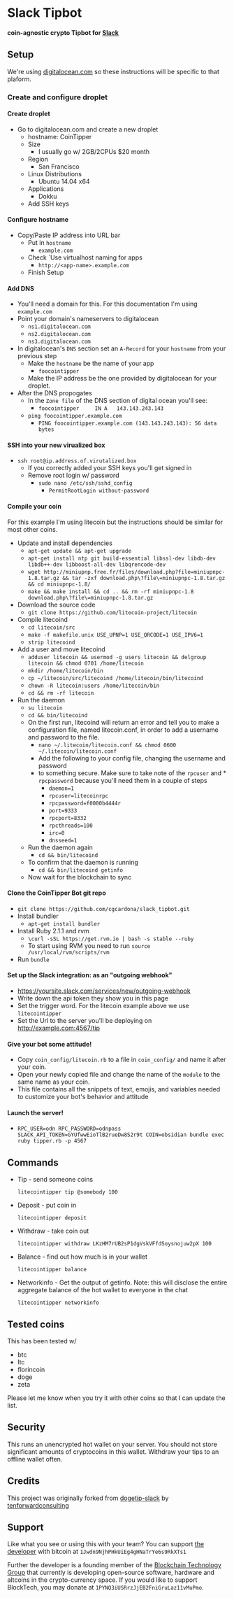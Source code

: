 # Slack Tipbot

#### coin-agnostic crypto Tipbot for [Slack](https://slack.com)

## Setup

We're using [digitalocean.com](https://digitalocean.com) so these instructions will be specific to that plaform.

### Create and configure droplet

#### Create droplet 

* Go to digitalocean.com and create a new droplet
  * hostname: CoinTipper
  * Size
    * I usually go w/ 2GB/2CPUs $20 month
  * Region
    * San Francisco
  * Linux Distributions
    * Ubuntu 14.04 x64
  * Applications
    * Dokku
  * Add SSH keys

#### Configure hostname

* Copy/Paste IP address into URL bar
  * Put in `hostname`
    * `example.com`
  * Check `Use virtualhost naming for apps
    * `http://<app-name>.example.com`
  * Finish Setup

#### Add DNS

* You'll need a domain for this. For this documentation I'm using `example.com`
* Point your domain's nameservers to digitalocean
  * `ns1.digitalocean.com`
  * `ns2.digitalocean.com`
  * `ns3.digitalocean.com`
* In digitalocean's `DNS` section set an `A-Record` for your `hostname` from your previous step
  * Make the `hostname` be the name of your app
    * `foocointipper`
  * Make the IP address be the one provided by digitalocean for your droplet.
* After the DNS propogates
  * In the `Zone file` of the DNS section of digital ocean you'll see:
    * `foocointipper	 IN A	143.143.243.143`
  * `ping foocointipper.example.com`
    * `PING foocointipper.example.com (143.143.243.143): 56 data bytes`

#### SSH into your new virualized box

* `ssh root@ip.address.of.virutalized.box`
  * If you correctly added your SSH keys you'll get signed in
  * Remove root login w/ password
    * `sudo nano /etc/ssh/sshd_config`
      * `PermitRootLogin without-password`

#### Compile your coin

For this example I'm using litecoin but the instructions should be similar for most other coins.

* Update and install dependencies
  * `apt-get update && apt-get upgrade`
  * `apt-get install ntp git build-essential libssl-dev libdb-dev libdb++-dev libboost-all-dev libqrencode-dev`
  * `wget http://miniupnp.free.fr/files/download.php?file=miniupnpc-1.8.tar.gz && tar -zxf download.php\?file\=miniupnpc-1.8.tar.gz && cd miniupnpc-1.8/`
  * `make && make install && cd .. && rm -rf miniupnpc-1.8 download.php\?file\=miniupnpc-1.8.tar.gz`
* Download the source code
  * `git clone https://github.com/litecoin-project/litecoin`
* Compile litecoind
  * `cd litecoin/src`
  * `make -f makefile.unix USE_UPNP=1 USE_QRCODE=1 USE_IPV6=1`
  * `strip litecoind`
* Add a user and move litecoind
  * `adduser litecoin && usermod -g users litecoin && delgroup litecoin && chmod 0701 /home/litecoin`
  * `mkdir /home/litecoin/bin`
  * `cp ~/litecoin/src/litecoind /home/litecoin/bin/litecoind`
  * `chown -R litecoin:users /home/litecoin/bin`
  * `cd && rm -rf litecoin`
* Run the daemon
  * `su litecoin`
  * `cd && bin/litecoind`    
  * On the first run, litecoind will return an error and tell you to make a configuration file, named litecoin.conf, in order to add a username and password to the file.
    * `nano ~/.litecoin/litecoin.conf && chmod 0600 ~/.litecoin/litecoin.conf`
    * Add the following to your config file, changing the username and password
    * to something secure. Make sure to take note of the `rpcuser` and * `rpcpassword` because you'll need them in a couple of steps
      * `daemon=1`
      * `rpcuser=litecoinrpc`
      * `rpcpassword=f0000b4444r`
      * `port=9333`
      * `rpcport=8332`
      * `rpcthreads=100`
      * `irc=0`
      * `dnsseed=1`
  * Run the daemon again
    * `cd && bin/litecoind` 
  * To confirm that the daemon is running
    * `cd && bin/litecoind getinfo`
  * Now wait for the blockchain to sync

#### Clone the CoinTipper Bot git repo

* `git clone https://github.com/cgcardona/slack_tipbot.git`
* Install bundler
  * `apt-get install bundler`
* Install Ruby 2.1.1 and rvm
  * `\curl -sSL https://get.rvm.io | bash -s stable --ruby`
  * To start using RVM you need to run `source /usr/local/rvm/scripts/rvm`
* Run `bundle`

#### Set up the Slack integration: as an "outgoing webhook" 

* https://yoursite.slack.com/services/new/outgoing-webhook
* Write down the api token they show you in this page
* Set the trigger word. For the litecoin example above we use `litecointipper`
* Set the Url to the server you'll be deploying on http://example.com:4567/tip

#### Give your bot some attitude!

* Copy `coin_config/litecoin.rb` to a file in `coin_config/` and name it after your coin. 
* Open your newly copied file and change the name of the `module` to the same name as your coin. 
* This file contains all the snippets of text, emojis, and variables needed to customize your bot's behavior and attitude 

#### Launch the server!

* `RPC_USER=odn RPC_PASSWORD=odnpass SLACK_API_TOKEN=GYUfwwEioTlB2rueDw8S2r9t COIN=obsidian bundle exec ruby tipper.rb -p 4567`
  
## Commands

* Tip - send someone coins

  `litecointipper tip @somebody 100`

* Deposit - put coin in

  `litecointipper deposit`

* Withdraw - take coin out

  `litecointipper withdraw LKzHM7rUB2sP1dgVskVFfdSoysnojuw2pX 100`

* Balance - find out how much is in your wallet

  `litecointipper balance`

* Networkinfo - Get the output of getinfo.  Note:  this will disclose the entire aggregate balance of the hot wallet to everyone in the chat

  `litecointipper networkinfo`

## Tested coins

This has been tested w/ 

* btc
* ltc
* florincoin
* doge
* zeta

Please let me know when you try it with other coins so that I can update the list. 

## Security

This runs an unencrypted hot wallet on your server. You should not store significant amounts of cryptocoins in this wallet. Withdraw your tips to an offline wallet often. 

## Credits

This project was originally forked from [dogetip-slack](https://github.com/tenforwardconsulting/dogetip-slack) by [tenforwardconsulting](https://github.com/tenforwardconsulting)

## Support

Like what you see or using this with your team? You can support [the developer](https://github.com/cgcardona) with bitcoin at `1Jwdn9NjhPHkUiEg4gHNaTrYe6s9RkXTs1`

Further the developer is a founding member of the [Blockchain Technology Group](http://blocktech.co) that currently is developing open-source software, hardware and altcoins in the crypto-currency space.  If you would like to support BlockTech, you may donate at `1PYNQ3iUSRrzJjEB2FniGruLaz11vMuPmo`.
